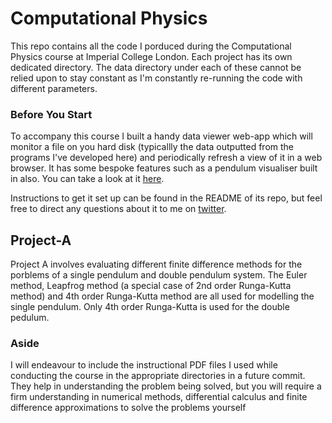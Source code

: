 # Computational Physics

This repo contains all the code I porduced during the Computational Physics course at Imperial College London. Each project has its own dedicated directory. The data directory under each of these cannot be relied upon to stay constant as I'm constantly re-running the code with different parameters.

### Before You Start

To accompany this course I built a handy data viewer web-app which will monitor a file on you hard disk (typicallly the data outputted from the programs I've developed here) and periodically refresh a view of it in a web browser. It has some bespoke features such as a pendulum visualiser built in also. You can take a look at it [here](http://github.com/jeshuamaxey/data-viewer).

Instructions to get it set up can be found in the README of its repo, but feel free to direct any questions about it to me on [twitter](http://twitter.com/jeshuamaxey).

## Project-A

Project A involves evaluating different finite difference methods for the porblems of a single pendulum and double pendulum system. The Euler method, Leapfrog method (a special case of 2nd order Runga-Kutta method) and 4th order Runga-Kutta method are all used for modelling the single pendulum. Only 4th order Runga-Kutta is used for the double pedulum.


### Aside

I will endeavour to include the instructional PDF files I used while conducting the course in the appropriate directories in a future commit. They help in understanding the problem being solved, but you will require a firm understanding in numerical methods, differential calculus and finite difference approximations to solve the problems yourself
